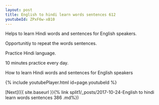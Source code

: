 ```yaml
---
layout: post
title: English to hindi learn words sentences 612 
youtubeId: ZPxF6w-xB10
---
```

 
 
Helps to learn Hindi words and sentences for English speakers.

Opportunitiy to repeat the words sentences. 

Practice Hindi language. 
 
10 minutes practice every day. 
 
How to learn Hindi words and sentences for English speakers 
 
{% include youtubePlayer.html id=page.youtubeId %}
 
 
[Next]({{ site.baseurl }}{% link  split1/_posts/2017-10-24-English to hindi learn words sentences 386 .md%})
 
